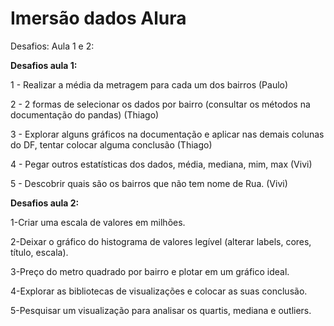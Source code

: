 # Imersão dados Alura 


Desafios: Aula 1 e 2:



**Desafios aula 1:**


1 - Realizar a média da metragem para cada um dos bairros (Paulo)

2 - 2 formas de selecionar os dados por bairro (consultar os métodos na documentação do pandas) (Thiago)

3 - Explorar alguns gráficos na documentação e aplicar nas demais colunas do DF, tentar colocar alguma conclusão (Thiago)

4 - Pegar outros estatísticas dos dados, média, mediana, mim, max (Vivi)

5 - Descobrir quais são os bairros que não tem nome de Rua. (Vivi)




**Desafios aula 2:**


1-Criar uma escala de valores em milhões.

2-Deixar o gráfico do histograma de valores legível (alterar labels, cores, título, escala).

3-Preço do metro quadrado por bairro e plotar em um gráfico ideal.

4-Explorar as bibliotecas de visualizações e colocar as suas conclusão.

5-Pesquisar um visualização para analisar os quartis, mediana e outliers.

